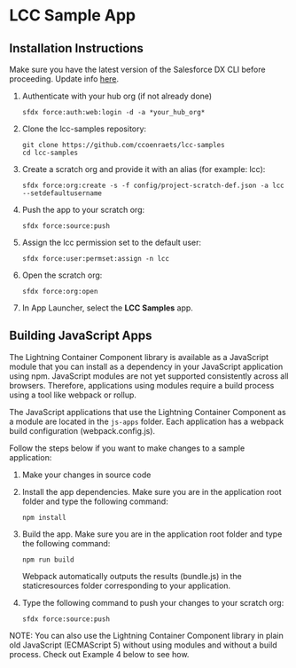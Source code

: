 # LCC Sample App


## Installation Instructions

Make sure you have the latest version of the Salesforce DX CLI before proceeding. Update info [here](https://developer.salesforce.com/docs/atlas.en-us.sfdx_setup.meta/sfdx_setup/sfdx_setup_update_cli.htm).

1. Authenticate with your hub org (if not already done)
    ```
    sfdx force:auth:web:login -d -a *your_hub_org*
    ```

1. Clone the lcc-samples repository:
    ```
    git clone https://github.com/ccoenraets/lcc-samples
    cd lcc-samples
    ```

1. Create a scratch org and provide it with an alias (for example: lcc):
    ```
    sfdx force:org:create -s -f config/project-scratch-def.json -a lcc --setdefaultusername
    ```

1. Push the app to your scratch org:
    ```
    sfdx force:source:push
    ```

1. Assign the lcc permission set to the default user:
    ```
    sfdx force:user:permset:assign -n lcc
    ```

1. Open the scratch org:
    ```
    sfdx force:org:open
    ```

1. In App Launcher, select the **LCC Samples** app.


## Building JavaScript Apps

The Lightning Container Component library is available as a JavaScript module that you can install as a dependency in your JavaScript application using npm. JavaScript modules are not yet supported consistently across all browsers. Therefore, applications using modules require a build process using a tool like webpack or rollup.

The JavaScript applications that use the Lightning Container Component as a module are located in the ```js-apps``` folder. Each application has a webpack build configuration (webpack.config.js).

Follow the steps below if you want to make changes to a sample application:

1. Make your changes in source code

2. Install the app dependencies. Make sure you are in the application root folder and type the following command:

    ```
    npm install
    ```

2. Build the app. Make sure you are in the application root folder and type the following command:

    ```
    npm run build
    ```

    Webpack automatically outputs the results (bundle.js) in the staticresources folder corresponding to your application.

3. Type the following command to push your changes to your scratch org:

    ```
    sfdx force:source:push
    ```

NOTE: You can also use the Lightning Container Component library in plain old JavaScript (ECMAScript 5) without using modules and without a build process. Check out Example 4 below to see how.

